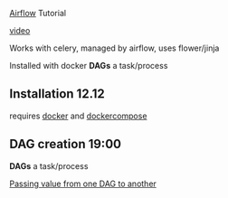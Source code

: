 [Airflow](https://airflow.apache.org/) Tutorial

[video](https://www.youtube.com/watch?v=2v9AKewyUEo)

Works with celery, managed by airflow, uses flower/jinja

Installed with docker
**DAGs** a task/process

## Installation 12.12

requires [docker](https://docs.docker.com/engine/install/) and [dockercompose](https://docs.docker.com/compose/install/)

## DAG creation 19:00

**DAGs** a task/process

[Passing value from one DAG to another](https://youtu.be/2v9AKewyUEo?t=1918)
